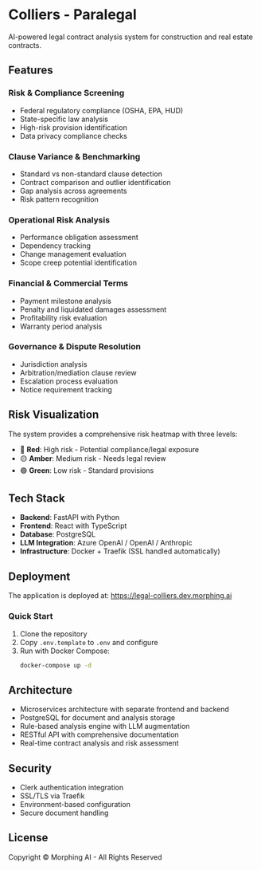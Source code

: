 # Colliers - Paralegal

AI-powered legal contract analysis system for construction and real estate contracts.

## Features

### Risk & Compliance Screening
- Federal regulatory compliance (OSHA, EPA, HUD)
- State-specific law analysis
- High-risk provision identification
- Data privacy compliance checks

### Clause Variance & Benchmarking
- Standard vs non-standard clause detection
- Contract comparison and outlier identification
- Gap analysis across agreements
- Risk pattern recognition

### Operational Risk Analysis
- Performance obligation assessment
- Dependency tracking
- Change management evaluation
- Scope creep potential identification

### Financial & Commercial Terms
- Payment milestone analysis
- Penalty and liquidated damages assessment
- Profitability risk evaluation
- Warranty period analysis

### Governance & Dispute Resolution
- Jurisdiction analysis
- Arbitration/mediation clause review
- Escalation process evaluation
- Notice requirement tracking

## Risk Visualization

The system provides a comprehensive risk heatmap with three levels:
- 🔴 **Red**: High risk - Potential compliance/legal exposure
- 🟡 **Amber**: Medium risk - Needs legal review
- 🟢 **Green**: Low risk - Standard provisions

## Tech Stack

- **Backend**: FastAPI with Python
- **Frontend**: React with TypeScript
- **Database**: PostgreSQL
- **LLM Integration**: Azure OpenAI / OpenAI / Anthropic
- **Infrastructure**: Docker + Traefik (SSL handled automatically)

## Deployment

The application is deployed at: https://legal-colliers.dev.morphing.ai

### Quick Start

1. Clone the repository
2. Copy `.env.template` to `.env` and configure
3. Run with Docker Compose:
   ```bash
   docker-compose up -d
   ```

## Architecture

- Microservices architecture with separate frontend and backend
- PostgreSQL for document and analysis storage
- Rule-based analysis engine with LLM augmentation
- RESTful API with comprehensive documentation
- Real-time contract analysis and risk assessment

## Security

- Clerk authentication integration
- SSL/TLS via Traefik
- Environment-based configuration
- Secure document handling

## License

Copyright © Morphing AI - All Rights Reserved
